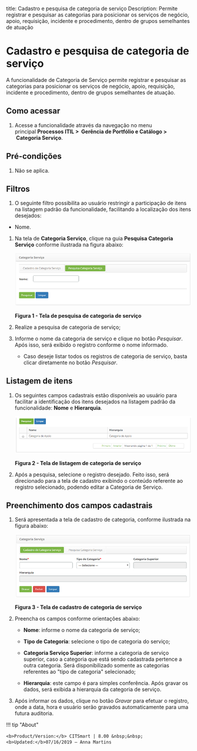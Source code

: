 title: Cadastro e pesquisa de categoria de serviço
Description: Permite registrar e pesquisar as categorias para posicionar os
serviços de negócio, apoio, requisição, incidente e procedimento, dentro de
grupos semelhantes de atuação

# Cadastro e pesquisa de categoria de serviço

A funcionalidade de Categoria de Serviço permite registrar e pesquisar as
categorias para posicionar os serviços de negócio, apoio, requisição, incidente
e procedimento, dentro de grupos semelhantes de atuação.

Como acessar
------------

1.  Acesse a funcionalidade através da navegação no menu
    principal **Processos ITIL >  Gerência de Portfólio e Catálogo >  Categoria
    Serviço**.

Pré-condições
-------------

1.  Não se aplica.

Filtros
-------

1.  O seguinte filtro possibilita ao usuário restringir a participação de itens
    na listagem padrão da funcionalidade, facilitando a localização dos itens
    desejados:

-   Nome.

1.  Na tela de **Categoria Serviço**, clique na guia **Pesquisa Categoria
    Serviço** conforme ilustrada na figura abaixo:

    ![Criar](images/service-category-1.png)

    **Figura 1 - Tela de pesquisa de categoria de serviço**

1.  Realize a pesquisa de categoria de serviço;

2.  Informe o nome da categoria de serviço e clique no botão *Pesquisar*. Após
    isso, será exibido o registro conforme o nome informado.

    -  Caso deseje listar todos os registros de categoria de serviço, basta
        clicar diretamente no botão *Pesquisar*.

Listagem de itens
-----------------

1.  Os seguintes campos cadastrais estão disponíveis ao usuário para facilitar a
    identificação dos itens desejados na listagem padrão da
    funcionalidade: **Nome** e **Hierarquia**.

    ![Criar](images/service-category-2.png)

    **Figura 2 - Tela de listagem de categoria de serviço**

1.  Após a pesquisa, selecione o registro desejado. Feito isso, será direcionado
    para a tela de cadastro exibindo o conteúdo referente ao registro
    selecionado, podendo editar a Categoria de Serviço.

Preenchimento dos campos cadastrais
-----------------------------------

1.  Será apresentada a tela de cadastro de categoria, conforme ilustrada na
    figura abaixo:

    ![Criar](images/service-category-3.png)

    **Figura 3 - Tela de cadastro de categoria de serviço**

1.  Preencha os campos conforme orientações abaixo:

    -  **Nome**: informe o nome da categoria de serviço;

    -  **Tipo de Categoria**: selecione o tipo de categoria do serviço;

    -  **Categoria Serviço Superior**: informe a categoria de serviço superior,
        caso a categoria que está sendo cadastrada pertence a outra categoria.
        Será disponibilizado somente as categorias referentes ao "tipo de
        categoria" selecionado;

    -  **Hierarquia**: este campo é para simples conferência. Após gravar os
        dados, será exibida a hierarquia da categoria de serviço.

3.  Após informar os dados, clique no botão *Gravar* para efetuar o registro,
    onde a data, hora e usuário serão gravados automaticamente para uma futura
    auditoria.


!!! tip "About"

    <b>Product/Version:</b> CITSmart | 8.00 &nbsp;&nbsp;
    <b>Updated:</b>07/16/2019 – Anna Martins
